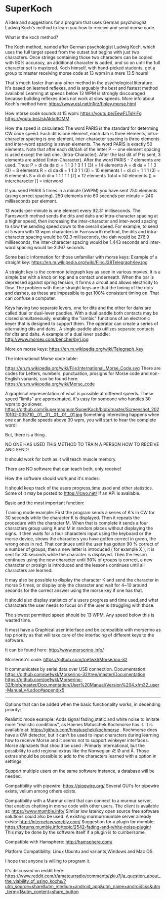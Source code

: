 # SuperKoch
A idea and suggestions for a program that uses German psychologist Ludwig Koch's method to learn you how to receive and send morse code.



What is the koch method? 

The Koch method, named after German psychologist Ludwig Koch, which uses the full target speed from the outset but begins with just two characters. Once strings containing those two characters can be copied with 90% accuracy, an additional character is added, and so on until the full character set is mastered. 
Koch himself, with hand-picked students, got a group to master receiving morse code at 13 wpm in a mere 13.5 hours!

That's much faster than any other method in the psychological literature.
It's based on learned reflexes, and is arguably the best and fastest method available! 
Learning at speeds below 13 WPM is strongly discouraged because building reflexes does not work at slow speeds. 
More info about Koch's method here: https://www.qsl.net/n1irz/finley.morse.html

How morse code sounds at 15 wpm: 
https://youtu.be/EewFLTsHlFg
https://youtu.be/JskAldoROMM

How the speed is calculated:
The word PARIS is the standard for determing CW code speed. Each dit is one element, each dah is three elements, intra-character spacing is one element, inter-character spacing is three elements and inter-word spacing is seven elements. The word PARIS is exactly 50 elements.
Note that after each dit/dah of the letter P -- one element spacing is used except the last one. (Intra-Character).
After the last dit of P is sent, 3 elements are added (Inter-Character). After the word PARIS - 7 elements are used.
Thus:
P = di da da di = 1 1 3 1 3 1 1 (3) = 14 elements
A = di da = 1 1 3 (3) = 8 elements
R = di da di = 1 1 3 1 1 (3) = 10 elements
I = di di = 1 1 1 (3) = 6 elements
S = di di di = 1 1 1 1 1 [7] = 12 elements
Total = 50 elements
() = intercharacter
[] = interword

If you send PARIS 5 times in a minute (5WPM) you have sent 250 elements (using correct spacing). 
250 elements into 60 seconds per minute = 240 milliseconds per element.

13 words-per-minute is one element every 92.31 milliseconds.
The Farnsworth method sends the dits and dahs and intra-character spacing at a higher speed, 
then increasing the inter-character and inter-word spacing to slow the sending speed down to the overall speed. 
For example, to send at 5 wpm with 13 wpm characters in Farnsworth method, 
the dits and intra-character spacing would be 92.3 milliseconds, the dah would be 276.9 milliseconds, 
the inter-character spacing would be 1.443 seconds and inter-word spacing would be 3.367 seconds. 

Some basic information for those unfamiliar with morse keys: Example of a straight key: https://en.m.wikipedia.org/wiki/File:J38TelegraphKey.jpg

A straight key is the common telegraph key as seen in various movies. It is a simple bar with a knob on top and a contact underneath. When the bar is depressed against spring tension, it forms a circuit and allows electricity to flow. 
The problem with these straight keys are that the timing of the dots and dashes, as these are impossible to get 100% consistent timing on. That can confuse a computer.

Keys having two separate levers, one for dits and the other for dahs are called dual or dual-lever paddles. 
With a dual paddle both contacts may be closed simultaneously, enabling the "iambic" functions of an electronic keyer that is designed to support them. 
The operator can create a series of alternating dits and dahs . A single-paddle also utilizes separate contacts for dits and dahs. 
A example of a dual lever paddle: http://www.morsex.com/bencher/by1.jpg

More on morse keys: https://en.m.wikipedia.org/wiki/Telegraph_key


The international Morse code table:

https://en.m.wikipedia.org/wiki/File:International_Morse_Code.svg There are codes for Letters, numbers, punctuation, prosigns for Morse code and non-English variants, can be found here: https://en.m.wikipedia.org/wiki/Morse_code


A graphical representation of what is possible at different speeds. These speed "limits" are approximated, it's easy for someone who handles 30 wpm to go slower. https://github.com/Supermagnum/SuperKoch/blob/master/Screenshot_20210102-035710__01__01__01__01__01.jpg Something interesting happens when one can handle speeds above 30 wpm, you will start to hear the complete word!

But, there is a thing..

NO ONE HAS USED THIS METHOD TO TRAIN A PERSON HOW TO RECEIVE AND SEND!

It should work for both as it will teach muscle memory.

There are NO software that can teach both, only receive!


How the software should work,and it's modes:

It should keep track of the users progress,time used and other statistics. 
Some of it may be posted to https://lcwo.net/ if an API is available.

Basic and the most important function:

Training mode example: First the program sends a series of K's in CW for 30 seconds while the character K is displayed. Then it repeats the procedure with the character M. When that is complete it sends a four characters group using K and M in random places without displaying the signs. It then waits for a four characters input using the keyboard or the morse device, shows the characters you have gotten correct in green, the wrong ones in red. 
That continues until the user has gotten 90 % correct of a number of groups, then a new letter is introduced ( for example X ), it is sent for 30 seconds while the character is displayed. 
Then the lesson continues using the new character until 90% of groups is correct, a new character or prosign is introduced and the lessons continues until all characters are learned.
 
It may also be possible to display the character K and send the character in morse 5 times, or display only the character and wait for 4~10 around seconds for the correct answer using the morse key if one has that.

It should also display statistics of a users progress and time used,and what characters the user needs to focus on if the user is struggling with those. 

The slowest permitted speed should be 13 WPM. Any speed below this is wasted time.

It must have a Graphical user interface and be compatible with morserino as top priority as that will take care of the interfacing of different keys to the software. 

It can be found here: http://www.morserino.info/

Morserino's code: https://github.com//oe1wkl/Morserino-32 

It communicates by serial data over USB connection.
Documentation: https://github.com/oe1wkl/Morserino-32/tree/master/Documentation
https://github.com/oe1wkl/Morserino-32/blob/master/Documentation/User%20Manual/Version%204.x/m32_user-Manual_v4.adoc#appendix5



------------------

Options that can be added when the basic functionality works, in decending priority:

Realistic mode example: Adds signal fading,static and white noise to imitate more "realistic conditions", as Hannes Matuschek Kochmorse has it. It is available at: https://github.com/hmatuschek/kochmorse . Kochmorse does have a CW detector, but it can't be used to input characters during learning how to receive Morse and it seems not to support winkeyer interfaces.
Morse alphabets that should be used : Primarly International, but the possibility to add regional extras like the Norwegian Æ Ø and Å. 
Those extras should be possible to add to the characters learned with a option in settings.

Support multiple users on the same software instance, a database will be needed. 

Compatibility with pipewire:
https://pipewire.org/
Several GUI's for pipewire exists, vellum among others exists. 

Compatibility with a Murmur client that can connect to a murmur server, that enables chatting in morse code with other users. The client is available at: https://www.mumble.info/ Similar low latency open source free software solutions could also be used.
A existing murmur/mumble server  already exists: http://internetcw.weebly.com/
Suggestion for a plugin for mumble: https://forums.mumble.info/topic/2542-fading-and-white-noise-plugin/ This may be done by the software itself if a plugin is to cumbersome.

Compatible with Hamsphere: http://hamsphere.com/

Platform Compatibility: Linux Ubuntu and variants,Windows and Mac OS. 

I hope that anyone is willing to program it.

It's discussed on reddit here:
https://www.reddit.com/r/amateurradio/comments/zkiu7j/a_question_about_the_viability_of_using_kochs/?utm_source=share&utm_medium=android_app&utm_name=androidcss&utm_term=1&utm_content=share_button
